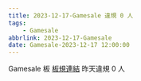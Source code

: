 ```yaml
---
title: 2023-12-17-Gamesale 違規 0 人
tags:
    - Gamesale
abbrlink: 2023-12-17-Gamesale
date: Gamesale-2023-12-17 12:00:00
---
```

Gamesale 板 [板規連結](https://www.ptt.cc/bbs/Gossiping/M.1637425085.A.07D.html)
昨天違規 0 人
